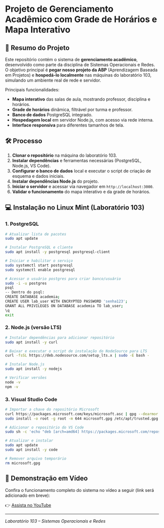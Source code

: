 # Projeto de Gerenciamento Acadêmico com Grade de Horários e Mapa Interativo

## 📌 Resumo do Projeto

Este repositório contém o sistema de **gerenciamento acadêmico**, desenvolvido como parte da disciplina de Sistemas Operacionais e Redes. O objetivo principal é **pegar nosso projeto da ABP** (Aprendizagem Baseada em Projetos) e **hospedá-lo localmente** nas máquinas do laboratório 103, simulando um ambiente real de rede e servidor.

Principais funcionalidades:

* **Mapa interativo** das salas de aula, mostrando professor, disciplina e horários.
* **Grade de horários** dinâmica, filtrável por turma e professor.
* **Banco de dados** PostgreSQL integrado.
* **Hospedagem local** em servidor Node.js, com acesso via rede interna.
* **Interface responsiva** para diferentes tamanhos de tela.

## 🛠 Processo

1. **Clonar o repositório** na máquina do laboratório 103.
2. **Instalar dependências** e ferramentas necessárias (PostgreSQL, Node.js, VS Code).
3. **Configurar o banco de dados** local e executar o script de criação de esquema e dados iniciais.
4. **Instalar dependências Node.js** do projeto.
5. **Iniciar o servidor** e acessar via navegador em `http://localhost:3000`.
6. **Validar o funcionamento** do mapa interativo e da grade de horários.

## 💻 Instalação no Linux Mint (Laboratório 103)

### 1. PostgreSQL

```bash
# Atualizar lista de pacotes
sudo apt update

# Instalar PostgreSQL e cliente
sudo apt install -y postgresql postgresql-client

# Iniciar e habilitar o serviço
sudo systemctl start postgresql
sudo systemctl enable postgresql

# Acessar o usuário postgres para criar banco/usuário
sudo -i -u postgres
psql
-- Dentro do psql:
CREATE DATABASE academia;
CREATE USER lab_user WITH ENCRYPTED PASSWORD 'senha123';
GRANT ALL PRIVILEGES ON DATABASE academia TO lab_user;
\q
exit
```

### 2. Node.js (versão LTS)

```bash
# Instalar dependências para adicionar repositório
sudo apt install -y curl

# Baixar e executar o script de instalação do NodeSource para LTS
curl -fsSL https://deb.nodesource.com/setup_lts.x | sudo -E bash -

# Instalar Node.js
sudo apt install -y nodejs

# Verificar versões
node -v
npm -v
```

### 3. Visual Studio Code

```bash
# Importar a chave do repositório Microsoft
curl https://packages.microsoft.com/keys/microsoft.asc | gpg --dearmor > microsoft.gpg
sudo install -o root -g root -m 644 microsoft.gpg /etc/apt/trusted.gpg.d/

# Adicionar o repositório do VS Code
sudo sh -c 'echo "deb [arch=amd64] https://packages.microsoft.com/repos/vscode stable main" > /etc/apt/sources.list.d/vscode.list'

# Atualizar e instalar
sudo apt update
sudo apt install -y code

# Remover arquivo temporário
rm microsoft.gpg
```

## 🎥 Demonstração em Vídeo

Confira o funcionamento completo do sistema no vídeo a seguir (link será adicionado em breve):

👉 [Assista no YouTube](https://www.youtube.com/SEU-LINK-AQUI)

---

*Laboratório 103 – Sistemas Operacionais e Redes*
